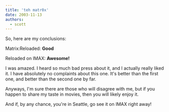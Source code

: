 ```yaml
---
title: 'teh matr0x'
date: 2003-11-13
authors:
  - scott
---
```


So, here are my conclusions:

Matrix:Reloaded: **Good**

Reloaded on IMAX: **Awesome!**

I was amazed. I heard so much bad press about it, and I actually really liked it. I have absolutely no complaints about this one. It's better than the first one, and better than the second one by far.

Anyways, I'm sure there are those who will disagree with me, but if you happen to share my taste in movies, then you will likely enjoy it.

And if, by any chance, you're in Seattle, go see it on IMAX right away!
